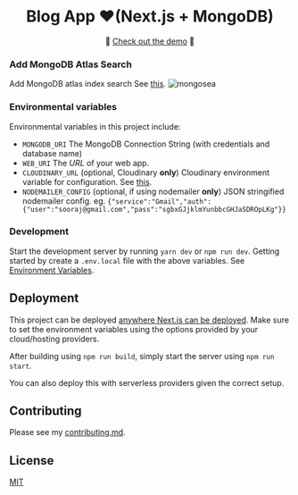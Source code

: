 

<h1 align="center"> Blog App ❤️(Next.js + MongoDB)</h1></h1>


<div align="center">

:rocket: [Check out the demo](https://m-dev-tau.vercel.app/) :rocket:
  
  </div>
<h3 align="start">Add MongoDB Atlas Search</h3>

Add MongoDB atlas index search  See [this](https://docs.atlas.mongodb.com/atlas-search/).
![mongosea](https://user-images.githubusercontent.com/52352285/153125339-46e3238f-5c19-4feb-8f64-4d6af850443e.png)



<h3 align="start">Environmental variables</h3>

Environmental variables in this project include:

- `MONGODB_URI` The MongoDB Connection String (with credentials and database name)
- `WEB_URI` The _URL_ of your web app.
- `CLOUDINARY_URL` (optional, Cloudinary **only**) Cloudinary environment variable for configuration. See [this](https://cloudinary.com/documentation/node_integration#configuration).
- `NODEMAILER_CONFIG` (optional, if using nodemailer **only**) JSON stringified nodemailer config. eg. `{"service":"Gmail","auth":{"user":"sooraj@gmail.com","pass":"sgbxGJjklmYunbbcGHJaSDROpLKg"}}`

<h3 align="start">Development</h3>

Start the development server by running `yarn dev` or `npm run dev`. Getting started by create a `.env.local` file with the above variables. See [Environment Variables](https://nextjs.org/docs/basic-features/environment-variables).

<h2 align="start">Deployment</h2>

This project can be deployed [anywhere Next.js can be deployed](https://nextjs.org/docs/deployment). Make sure to set the environment variables using the options provided by your cloud/hosting providers.

After building using `npm run build`, simply start the server using `npm run start`.

You can also deploy this with serverless providers given the correct setup.

<h2 align="start">Contributing</h2>

<div align="start">
  
Please see my [contributing.md](CONTRIBUTING.md).

</div>

<h2 align="start">
  License
</h2>

<div align="start">
  
  [MIT](LICENSE)
  
</div>
